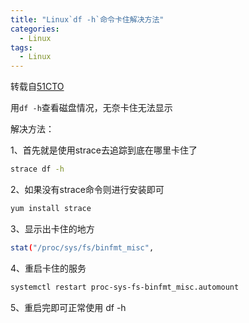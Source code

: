 ```yaml
---
title: "Linux`df -h`命令卡住解决方法"
categories:
  - Linux
tags:
  - Linux
---
```

转载自[51CTO](https://blog.51cto.com/u_15127573/3981785)

用`df -h`查看磁盘情况，无奈卡住无法显示

解决方法：

1、首先就是使用strace去追踪到底在哪里卡住了
```bash
strace df -h
```
2、如果没有strace命令则进行安装即可
```bash
yum install strace
```
3、显示出卡住的地方
```bash
stat("/proc/sys/fs/binfmt_misc",
```
4、重启卡住的服务
```bash
systemctl restart proc-sys-fs-binfmt_misc.automount
```
5、重启完即可正常使用 df -h